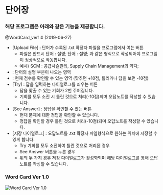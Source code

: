 # 단어장

### 해당 프로그램은 아래와 같은 기능을 제공합니다.
@WordCard_ver1.0 (2019-06-27)
- [Upload File] : 단어가 수록된 .txt 확장자 파일을 프로그램에서 여는 버튼
	- 파일은 반드시 단어 : 설명; 단어 : 설명; 과 같은 형식으로 작성되어야 프로그램이 정상적으로 작동합니다.
	- 예시) SCM : 공급사슬관리, Supply Chain Management의 약자;
- <Question> : 단어의 설명 부분이 나오는 영역
- <Score> : 현재 점수를 확인할 수 있는 영역 (맞추면 +10점, 틀리거나 답을 보면 -10점)
- [Try] : 답을 입력하는 다이얼로그를 띄우는 버튼
	- 답을 맞출 수 있는 기회가 2번 주어집니다.
	- 기회를 모두 소진 시 틀린 것으로 처리(-10점)되며 오답노트를 작성할 수 있습니다.
- [See Answer] : 정답을 확인할 수 있는 버튼
	- 현재 문제에 대한 정답을 확인할 수 있습니다.
	- 정답을 확인할 경우 틀린 것으로 처리(-10점)되며 오답노트를 작성할 수 있습니다.
- [저장 다이얼로그] : 오답노트를 .txt 확장자 파일형식으로 원하는 위치에 저장할 수 있게 합니다.
	- Try 기회를 모두 소진하여 틀린 것으로 처리된 경우
	- See Answer 버튼을 누른 경우
	- 위의 두 가지 경우 저장 다이얼로그가 활성화되며 해당 다이얼로그를 통해 오답노트를 작성할 수 있습니다.

### Word Card Ver 1.0
![Word Card Ver 1.0](https://github.com/DustinYook/Project_WordCard/blob/master/image/WordCard.gif)
